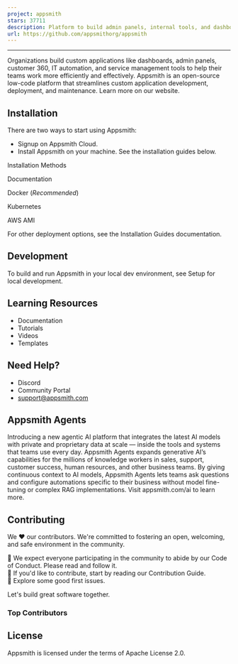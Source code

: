 ```yaml
---
project: appsmith
stars: 37711
description: Platform to build admin panels, internal tools, and dashboards. Integrates with 25+ databases and any API.
url: https://github.com/appsmithorg/appsmith
---
```


* * *

Organizations build custom applications like dashboards, admin panels, customer 360, IT automation, and service management tools to help their teams work more efficiently and effectively. Appsmith is an open-source low-code platform that streamlines custom application development, deployment, and maintenance. Learn more on our website.

Installation
------------

There are two ways to start using Appsmith:

-   Signup on Appsmith Cloud.
-   Install Appsmith on your machine. See the installation guides below.

Installation Methods

Documentation

Docker (_Recommended_)

Kubernetes

AWS AMI

For other deployment options, see the Installation Guides documentation.

Development
-----------

To build and run Appsmith in your local dev environment, see Setup for local development.

Learning Resources
------------------

-   Documentation
-   Tutorials
-   Videos
-   Templates

Need Help?
----------

-   Discord
-   Community Portal
-   support@appsmith.com

Appsmith Agents
---------------

Introducing a new agentic AI platform that integrates the latest AI models with private and proprietary data at scale — inside the tools and systems that teams use every day. Appsmith Agents expands generative AI’s capabilities for the millions of knowledge workers in sales, support, customer success, human resources, and other business teams. By giving continuous context to AI models, Appsmith Agents lets teams ask questions and configure automations specific to their business without model fine-tuning or complex RAG implementations. Visit appsmith.com/ai to learn more.

Contributing
------------

We ❤️ our contributors. We're committed to fostering an open, welcoming, and safe environment in the community.

📕 We expect everyone participating in the community to abide by our Code of Conduct. Please read and follow it.  
🤝 If you'd like to contribute, start by reading our Contribution Guide.  
👾 Explore some good first issues.  

Let's build great software together.

### Top Contributors

License
-------

Appsmith is licensed under the terms of Apache License 2.0.
